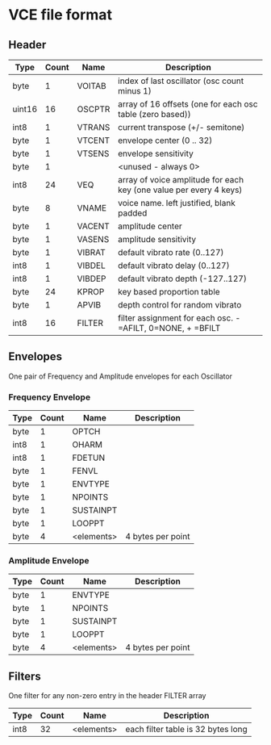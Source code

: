 # VCE file format

## Header

| Type   | Count | Name   | Description 
|--------|-------|--------|-----
| byte  | 1     | VOITAB | index of last oscillator (osc count minus 1) 
| uint16 | 16    | OSCPTR | array of 16 offsets (one for each osc table (zero based)) 
| int8  | 1     | VTRANS | current transpose (+/- semitone) 
| byte  | 1     | VTCENT | envelope center (0 .. 32)
| byte  | 1     | VTSENS | envelope sensitivity
| byte  | 1     |        | \<unused - always 0\>
| int8  | 24    | VEQ    | array of voice amplitude for each key (one value per every 4 keys)
| byte  | 8     | VNAME  | voice name. left justified, blank padded
| byte  | 1     | VACENT | amplitude center
| byte  | 1     | VASENS | amplitude sensitivity
| byte  | 1     | VIBRAT | default vibrato rate (0..127)
| int8   | 1     | VIBDEL | default vibrato delay (0..127)
| int8   | 1     | VIBDEP | default vibrato depth (-127..127)
| byte  | 24    | KPROP  | key based proportion table
| byte  | 1     | APVIB  | depth control for random vibrato
| int8   | 16    | FILTER | filter assignment for each osc. - =AFILT, 0=NONE, + =BFILT

## Envelopes

One pair of Frequency and Amplitude envelopes for each Oscillator

### Frequency Envelope
| Type   | Count | Name   | Description 
|--------|-------|--------|-----
| byte  | 	1    | OPTCH | 
| int8   | 	1    | OHARM | 
| int8   | 	1    | FDETUN | 
| byte  | 	1    | FENVL | 
| byte  | 	1    | ENVTYPE | 
| byte  | 	1    | NPOINTS | 
| byte  | 	1    | SUSTAINPT | 
| byte  | 	1    | LOOPPT |
| byte  |  4    | \<elements\> | 4 bytes per point


### Amplitude Envelope
| Type   | Count | Name   | Description 
|--------|-------|--------|-----
| byte | 	1 | ENVTYPE | 
| byte | 	1 | NPOINTS | 
| byte | 	1 | SUSTAINPT | 
| byte | 	1 | LOOPPT | 
| byte  |  4    | \<elements\> | 4 bytes per point

## Filters

One filter for any non-zero entry in the header FILTER array

| Type   | Count | Name   | Description 
|--------|-------|--------|-----
| int8   | 32    | \<elements\>  | each filter table is 32 bytes long

